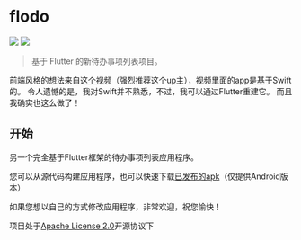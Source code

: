 # flodo

<a href="https://github.com/Rogerskelamen/flodo/releases"><img src="https://img.shields.io/github/v/release/Rogerskelamen/flodo?color=green&display_name=tag"></a>
<a href="http://www.apache.org/licenses/LICENSE-2.0"><img src="https://img.shields.io/badge/license-Apache%202-blue"></a>

> 基于 Flutter 的新待办事项列表项目。

前端风格的想法来自[这个视频](https://www.bilibili.com/video/BV1Jt411u7RD)（强烈推荐这个up主），视频里面的app是基于Swift的。 令人遗憾的是，我对Swift并不熟悉，不过，我可以通过Flutter重建它。 而且我确实也这么做了！

## 开始

另一个完全基于Flutter框架的待办事项列表应用程序。

您可以从源代码构建应用程序，也可以快速下载[已发布的apk](https://github.com/Rogerskelamen/flodo/releases)（仅提供Android版本）

如果您想以自己的方式修改应用程序，非常欢迎，祝您愉快！

项目处于[Apache License 2.0](https://github.com/Rogerskelamen/flodo/blob/master/LICENSE)开源协议下